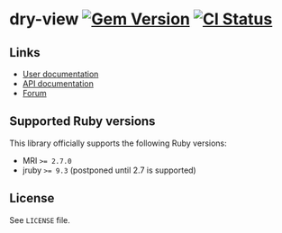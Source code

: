 <!--- this file is synced from dry-rb/template-gem project -->
[gem]: https://rubygems.org/gems/dry-view
[actions]: https://github.com/dry-rb/dry-view/actions

# dry-view [![Gem Version](https://badge.fury.io/rb/dry-view.svg)][gem] [![CI Status](https://github.com/dry-rb/dry-view/workflows/ci/badge.svg)][actions]

## Links

* [User documentation](https://dry-rb.org/gems/dry-view)
* [API documentation](http://rubydoc.info/gems/dry-view)
* [Forum](https://discourse.dry-rb.org)

## Supported Ruby versions

This library officially supports the following Ruby versions:

* MRI `>= 2.7.0`
* jruby `>= 9.3` (postponed until 2.7 is supported)

## License

See `LICENSE` file.
